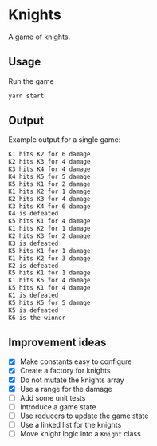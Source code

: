 # Knights

A game of knights.

## Usage

Run the game

```sh
yarn start
```

## Output

Example output for a single game:

```sh
K1 hits K2 for 6 damage
K2 hits K3 for 4 damage
K3 hits K4 for 4 damage
K4 hits K5 for 5 damage
K5 hits K1 for 2 damage
K1 hits K2 for 1 damage
K2 hits K3 for 4 damage
K3 hits K4 for 6 damage
K4 is defeated
K5 hits K1 for 4 damage
K1 hits K2 for 1 damage
K2 hits K3 for 2 damage
K3 is defeated
K5 hits K1 for 1 damage
K1 hits K2 for 3 damage
K2 is defeated
K5 hits K1 for 1 damage
K1 hits K5 for 4 damage
K5 hits K1 for 4 damage
K1 is defeated
K5 hits K5 for 5 damage
K5 is defeated
K6 is the winner
```

## Improvement ideas

* [x] Make constants easy to configure
* [x] Create a factory for knights
* [x] Do not mutate the knights array
* [x] Use a range for the damage
* [ ] Add some unit tests
* [ ] Introduce a game state
* [ ] Use reducers to update the game state
* [ ] Use a linked list for the knights
* [ ] Move knight logic into a `Knight` class

